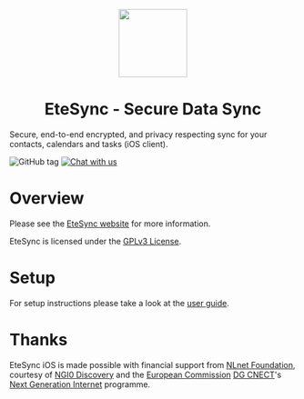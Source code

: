 <p align="center">
  <img width="120" src="assets/icon.png" />
  <h1 align="center">EteSync - Secure Data Sync</h1>
</p>

Secure, end-to-end encrypted, and privacy respecting sync for your contacts, calendars and tasks (iOS client).

![GitHub tag](https://img.shields.io/github/tag/etesync/ios.svg)
[![Chat with us](https://img.shields.io/badge/chat-IRC%20|%20Matrix%20|%20Web-blue.svg)](https://www.etebase.com/community-chat/)

# Overview

Please see the [EteSync website](https://www.etesync.com) for more information.

EteSync is licensed under the [GPLv3 License](LICENSE).

# Setup

For setup instructions please take a look at the [user guide](https://www.etesync.com/user-guide/ios/).

# Thanks

<p>EteSync iOS is made possible with financial support from <a
href="https://nlnet.nl/">NLnet Foundation</a>, courtesy of <a
href="https://nlnet.nl/discovery">NGI0 Discovery<a/> and the <a
href="https://ec.europa.eu">European Commission</a> <a
href="https://ec.europa.eu/info/departments/communications-networks-content-and-technology_en">DG
CNECT</a>'s <a href="https://ngi.eu">Next Generation Internet</a>
programme.</p>

